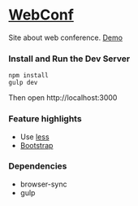 # [WebConf](https://github.com/alex4code/WebConf)

Site about web conference. [Demo](http://alexander-velichko.com/portfolioWorks/webConf/)

### Install and Run the Dev Server

```
npm install
gulp dev
```

Then open http://localhost:3000

### Feature highlights

* Use [less](http://lesscss.org/) 
* [Bootstrap](http://getbootstrap.com/)

### Dependencies

* browser-sync
* gulp
